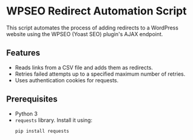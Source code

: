 # WPSEO Redirect Automation Script

This script automates the process of adding redirects to a WordPress website using the WPSEO (Yoast SEO) plugin's AJAX endpoint.

## Features

- Reads links from a CSV file and adds them as redirects.
- Retries failed attempts up to a specified maximum number of retries.
- Uses authentication cookies for requests.

## Prerequisites

- Python 3
- `requests` library. Install it using:
  ```bash
  pip install requests
